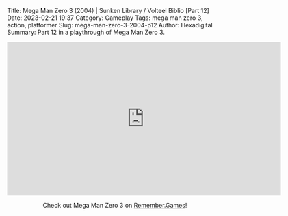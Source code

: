 Title: Mega Man Zero 3 (2004) | Sunken Library / Volteel Biblio [Part 12]
Date: 2023-02-21 19:37
Category: Gameplay
Tags: mega man zero 3,  action,  platformer
Slug: mega-man-zero-3-2004-p12
Author: Hexadigital
Summary: Part 12 in a playthrough of Mega Man Zero 3.

<center><iframe src="https://www.youtube.com/embed/UZxDgOHBZaw?feature=oembed" allow="accelerometer; autoplay; encrypted-media; gyroscope; picture-in-picture" width="640" height="360" frameborder="0"></iframe>

Check out Mega Man Zero 3 on [Remember.Games](https://remember.games/game/4374/mega-man-zero-3/)!</center>